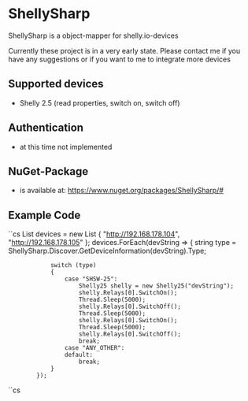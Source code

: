 # ShellySharp
ShellySharp is a object-mapper for shelly.io-devices

Currently these project is in a very early state. Please contact me if you have any suggestions or if you want to me to integrate more devices

## Supported devices
- Shelly 2.5 (read properties, switch on, switch off)

## Authentication
- at this time not implemented

## NuGet-Package
- is available at: https://www.nuget.org/packages/ShellySharp/#

## Example Code
``cs
            List<string> devices = new List<string> { "http://192.168.178.104", "http://192.168.178.105" };
            devices.ForEach(devString =>
            {
                string type = ShellySharp.Discover.GetDeviceInformation(devString).Type;

                switch (type)
                {
                    case "SHSW-25":
                        Shelly25 shelly = new Shelly25("devString");
                        shelly.Relays[0].SwitchOn();
                        Thread.Sleep(5000);
                        shelly.Relays[0].SwitchOff();
                        Thread.Sleep(5000);
                        shelly.Relays[0].SwitchOn();
                        Thread.Sleep(5000);
                        shelly.Relays[0].SwitchOff();
                        break;
                    case "ANY_OTHER":
                    default:
                        break;
                }
            });
``cs

